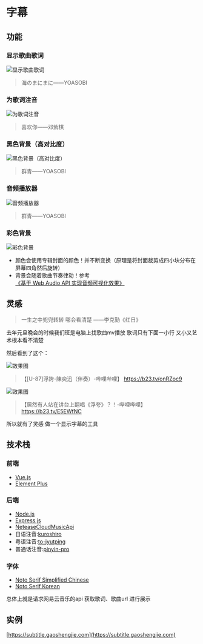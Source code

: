 # 字幕

## 功能

### 显示歌曲歌词
![显示歌曲歌词](https://i.postimg.cc/G3HfgxvM/7e72c7e6e86e5db62a8f2cd834ff3a8.png/?v=1)
> 海のまにまに——YOASOBI

### 为歌词注音
![为歌词注音](https://i.postimg.cc/8Cpvsst3/d51b36fe87a42cbe1ec7ed6fd505045.png/?v=1)
> 喜欢你——邓紫棋

### 黑色背景（高对比度）
![黑色背景（高对比度）](https://i.postimg.cc/jjM8ZD20/d7375f667283f6183ad5561a8b7c703.png)
> 群青——YOASOBI

### 音频播放器
![音频播放器](https://i.postimg.cc/bNFkC1HR/adb347cf06121aab613c0eaa464558b.png)
> 群青——YOASOBI

### 彩色背景
![彩色背景](https://i.postimg.cc/G3HfgxvM/7e72c7e6e86e5db62a8f2cd834ff3a8.png/?v=1)
- 颜色会使用专辑封面的颜色！并不断变换（原理是将封面裁剪成四小块分布在屏幕四角然后旋转）
- 背景会随着歌曲节奏律动！参考[《基于 Web Audio API 实现音频可视化效果》](https://developer.mozilla.org/zh-CN/docs/Web/API/Web_Audio_API/Visualizations_with_Web_Audio_API)

## 灵感

> 一生之中兜兜转转 哪会看清楚 ——李克勤《红日》

去年元旦晚会的时候我们班是电脑上找歌曲mv播放 歌词只有下面一小行 又小又艺术根本看不清楚

然后看到了这个：

![效果图](https://i.postimg.cc/VkSTCX5J/3e8998e1e211b553d5ff0d7b59a455d.jpg)

> 【[U-87]浮誇-陳奕迅（伴奏）-哔哩哔哩】 https://b23.tv/onRZoc9

![效果图](https://i.postimg.cc/FRvn8qpS/98c22c06dce8ff2744da2d4e848e11a.jpg)

> 【居然有人站在讲台上翻唱《浮夸》？！-哔哩哔哩】 https://b23.tv/E5EWfNC

所以就有了灵感 做一个显示字幕的工具

## 技术栈

### 前端

- [Vue.js](https://cn.vuejs.org/)
- [Element Plus](https://element-plus.gitee.io/zh-CN/)

### 后端

- [Node.js](https://nodejs.org)
- [Express.js](https://github.com/expressjs/express)
- [NeteaseCloudMusicApi](https://github.com/Binaryify/NeteaseCloudMusicApi)
- 日语注音:[kuroshiro](https://github.com/hexenq/kuroshiro)
- 粤语注音:[to-jyutping](https://github.com/CanCLID/to-jyutping)
- 普通话注音:[pinyin-pro](https://github.com/zh-lx/pinyin-pro)

### 字体
- [Noto Serif Simplified Chinese](https://fonts.google.com/noto/specimen/Noto+Serif+SC)
- [Noto Serif Korean](https://fonts.google.com/noto/specimen/Noto+Serif+KR)



总体上就是请求网易云音乐的api 获取歌词、歌曲url 进行展示

## 实例

[https://subtitle.gaoshengjie.com](https://subtitle.gaoshengjie.com)

